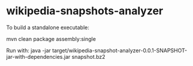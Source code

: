 wikipedia-snapshots-analyzer
============================

To build a standalone executable:

mvn clean package assembly:single

Run with:
java -jar target/wikipedia-snapshot-analyzer-0.0.1-SNAPSHOT-jar-with-dependencies.jar snapshot.bz2
